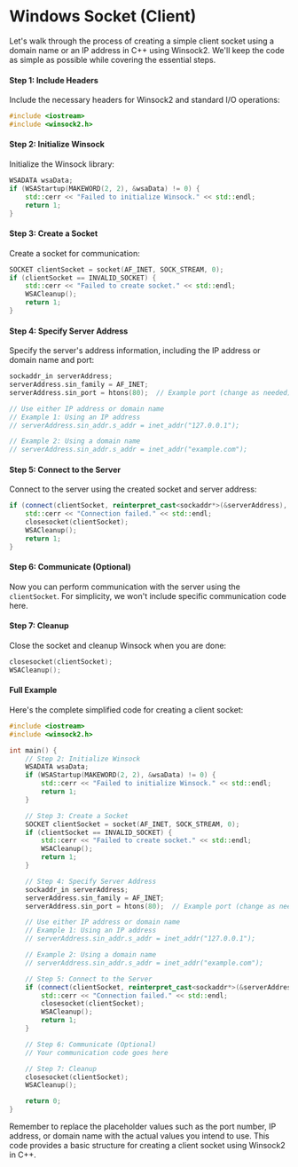 # Windows Socket (Client)

Let's walk through the process of creating a simple client socket using a domain name or an IP address in C++ using Winsock2. We'll keep the code as simple as possible while covering the essential steps.

#### Step 1: Include Headers

Include the necessary headers for Winsock2 and standard I/O operations:

```cpp
#include <iostream>
#include <winsock2.h>
```

#### Step 2: Initialize Winsock

Initialize the Winsock library:

```cpp
WSADATA wsaData;
if (WSAStartup(MAKEWORD(2, 2), &wsaData) != 0) {
    std::cerr << "Failed to initialize Winsock." << std::endl;
    return 1;
}
```

#### Step 3: Create a Socket

Create a socket for communication:

```cpp
SOCKET clientSocket = socket(AF_INET, SOCK_STREAM, 0);
if (clientSocket == INVALID_SOCKET) {
    std::cerr << "Failed to create socket." << std::endl;
    WSACleanup();
    return 1;
}
```

#### Step 4: Specify Server Address

Specify the server's address information, including the IP address or domain name and port:

```cpp
sockaddr_in serverAddress;
serverAddress.sin_family = AF_INET;
serverAddress.sin_port = htons(80);  // Example port (change as needed)

// Use either IP address or domain name
// Example 1: Using an IP address
// serverAddress.sin_addr.s_addr = inet_addr("127.0.0.1");

// Example 2: Using a domain name
// serverAddress.sin_addr.s_addr = inet_addr("example.com");
```

#### Step 5: Connect to the Server

Connect to the server using the created socket and server address:

```cpp
if (connect(clientSocket, reinterpret_cast<sockaddr*>(&serverAddress), sizeof(serverAddress)) == SOCKET_ERROR) {
    std::cerr << "Connection failed." << std::endl;
    closesocket(clientSocket);
    WSACleanup();
    return 1;
}
```

#### Step 6: Communicate (Optional)

Now you can perform communication with the server using the `clientSocket`. For simplicity, we won't include specific communication code here.

#### Step 7: Cleanup

Close the socket and cleanup Winsock when you are done:

```cpp
closesocket(clientSocket);
WSACleanup();
```

#### Full Example

Here's the complete simplified code for creating a client socket:

```cpp
#include <iostream>
#include <winsock2.h>

int main() {
    // Step 2: Initialize Winsock
    WSADATA wsaData;
    if (WSAStartup(MAKEWORD(2, 2), &wsaData) != 0) {
        std::cerr << "Failed to initialize Winsock." << std::endl;
        return 1;
    }

    // Step 3: Create a Socket
    SOCKET clientSocket = socket(AF_INET, SOCK_STREAM, 0);
    if (clientSocket == INVALID_SOCKET) {
        std::cerr << "Failed to create socket." << std::endl;
        WSACleanup();
        return 1;
    }

    // Step 4: Specify Server Address
    sockaddr_in serverAddress;
    serverAddress.sin_family = AF_INET;
    serverAddress.sin_port = htons(80);  // Example port (change as needed)

    // Use either IP address or domain name
    // Example 1: Using an IP address
    // serverAddress.sin_addr.s_addr = inet_addr("127.0.0.1");

    // Example 2: Using a domain name
    // serverAddress.sin_addr.s_addr = inet_addr("example.com");

    // Step 5: Connect to the Server
    if (connect(clientSocket, reinterpret_cast<sockaddr*>(&serverAddress), sizeof(serverAddress)) == SOCKET_ERROR) {
        std::cerr << "Connection failed." << std::endl;
        closesocket(clientSocket);
        WSACleanup();
        return 1;
    }

    // Step 6: Communicate (Optional)
    // Your communication code goes here

    // Step 7: Cleanup
    closesocket(clientSocket);
    WSACleanup();

    return 0;
}
```

Remember to replace the placeholder values such as the port number, IP address, or domain name with the actual values you intend to use. This code provides a basic structure for creating a client socket using Winsock2 in C++.
